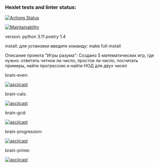 ### Hexlet tests and linter status:
[![Actions Status](https://github.com/slovohot/python-project-49/workflows/hexlet-check/badge.svg)](https://github.com/slovohot/python-project-49/actions)

[![Maintainability](https://api.codeclimate.com/v1/badges/2ef8c4f8d5975c0c02a5/maintainability)](https://codeclimate.com/github/slovohot/python-project-49/maintainability)

version:
python 3.11
poetry 1.4

install:
для установки введите команду: make full-install

Описание проекта "Игры разума":
Создано 5 математических игр, где нужно: ответить четное ли число, простое ли число, посчитать примеры, найти прогрессию и найти НОД для двух чисел

brain-even: 

[![asciicast](https://asciinema.org/a/yVcHyv3NOiy61PTklsVfZf2vL.svg)](https://asciinema.org/a/yVcHyv3NOiy61PTklsVfZf2vL)

brain-cals:

[![asciicast](https://asciinema.org/a/usBUb1X6gqYtJpGqBSisTOEPf.svg)](https://asciinema.org/a/usBUb1X6gqYtJpGqBSisTOEPf)

brain-gcd:

[![asciicast](https://asciinema.org/a/aA34VcfxRi4s5vgHyqCRX6oZo.svg)](https://asciinema.org/a/aA34VcfxRi4s5vgHyqCRX6oZo)

brain-progression:

[![asciicast](https://asciinema.org/a/Vbj6CJGm3OKqV3pQAIFsHXbab.svg)](https://asciinema.org/a/Vbj6CJGm3OKqV3pQAIFsHXbab)

brain-prime:

[![asciicast](https://asciinema.org/a/DG45ImVSqbwu68l6UJtJNZDI9.svg)](https://asciinema.org/a/DG45ImVSqbwu68l6UJtJNZDI9)
